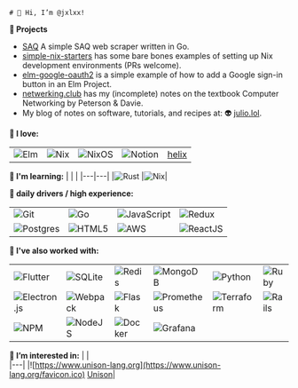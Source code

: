 ```
# 👋 Hi, I’m @jxlxx!
```
**🧪 Projects**
- [SAQ](https://github.com/jxlxx/SAQ) A simple SAQ web scraper written in Go.
- [simple-nix-starters](https://github.com/jxlxx/simple-nix-starters) has some bare bones examples of setting up Nix development environments (PRs welcome).
- [elm-google-oauth2](https://github.com/jxlxx/elm-google-oauth2) is a simple example of how to add a Google sign-in button in an Elm Project.
- [netwerking.club](https://jxlxx.github.io/netwerking.club/) has my (incomplete) notes on the textbook Computer Networking by Peterson & Davie.
- My blog of notes on software, tutorials, and recipes at: 👽 [julio.lol](https://julio.lol/).

**💞️ I love:**  

|   |   |   |   |   |
|---|---|---|---|---|
| ![Elm](https://img.shields.io/badge/Elm-60B5CC?style=for-the-badge&logo=elm&logoColor=white) | ![Nix](https://img.shields.io/badge/NIX-5277C3.svg?style=for-the-badge&logo=NixOS&logoColor=white) | ![NixOS](https://img.shields.io/badge/NIXOS-5277C3.svg?style=for-the-badge&logo=NixOS&logoColor=white) | ![Notion](https://img.shields.io/badge/Notion-%23000000.svg?style=for-the-badge&logo=notion&logoColor=white) |[helix](https://helix-editor.com/)|
 
 
**🌱 I'm learning:**
|   |   |
|---|---|
|![Rust](https://img.shields.io/badge/rust-%23000000.svg?style=for-the-badge&logo=rust&logoColor=white) |![Nix](https://img.shields.io/badge/NIX-5277C3.svg?style=for-the-badge&logo=NixOS&logoColor=white)|

**🫡 daily drivers / high experience:**

|   |   |   |   |   
|---|---|---|---|
| ![Git](https://img.shields.io/badge/git-%23F05033.svg?style=for-the-badge&logo=git&logoColor=white) | ![Go](https://img.shields.io/badge/go-%2300ADD8.svg?style=for-the-badge&logo=go&logoColor=white) | ![JavaScript](https://img.shields.io/badge/javascript-%23323330.svg?style=for-the-badge&logo=javascript&logoColor=%23F7DF1E) | ![Redux](https://img.shields.io/badge/redux-%23593d88.svg?style=for-the-badge&logo=redux&logoColor=white) |
| ![Postgres](https://img.shields.io/badge/postgres-%23316192.svg?style=for-the-badge&logo=postgresql&logoColor=white) | ![HTML5](https://img.shields.io/badge/html5-%23E34F26.svg?style=for-the-badge&logo=html5&logoColor=white) | ![AWS](https://img.shields.io/badge/AWS-%23FF9900.svg?style=for-the-badge&logo=amazon-aws&logoColor=white) | ![ReactJS](https://img.shields.io/badge/-ReactJs-61DAFB?logo=react&logoColor=white&style=for-the-badge)  |

**🤝 I've also worked with:**

|   |   |   |   |   |   |   
|---|---|---|---|---|---|
|![Flutter](https://img.shields.io/badge/Flutter-%2302569B.svg?style=for-the-badge&logo=Flutter&logoColor=white) |![SQLite](https://img.shields.io/badge/sqlite-%2307405e.svg?style=for-the-badge&logo=sqlite&logoColor=white) |![Redis](https://img.shields.io/badge/redis-%23DD0031.svg?style=for-the-badge&logo=redis&logoColor=white) |![MongoDB](https://img.shields.io/badge/MongoDB-%234ea94b.svg?style=for-the-badge&logo=mongodb&logoColor=white) |![Python](https://img.shields.io/badge/python-3670A0?style=for-the-badge&logo=python&logoColor=ffdd54) |![Ruby](https://img.shields.io/badge/ruby-%23CC342D.svg?style=for-the-badge&logo=ruby&logoColor=white) |![TypeScript](https://img.shields.io/badge/typescript-%23007ACC.svg?style=for-the-badge&logo=typescript&logoColor=white)|
|![Electron.js](https://img.shields.io/badge/Electron-191970?style=for-the-badge&logo=Electron&logoColor=white) |![Webpack](https://img.shields.io/badge/webpack-%238DD6F9.svg?style=for-the-badge&logo=webpack&logoColor=black) |![Flask](https://img.shields.io/badge/flask-%23000.svg?style=for-the-badge&logo=flask&logoColor=white) |![Prometheus](https://img.shields.io/badge/Prometheus-E6522C?style=for-the-badge&logo=Prometheus&logoColor=white) |![Terraform](https://img.shields.io/badge/terraform-%235835CC.svg?style=for-the-badge&logo=terraform&logoColor=white) |![Rails](https://img.shields.io/badge/rails-%23CC0000.svg?style=for-the-badge&logo=ruby-on-rails&logoColor=white)|
|![NPM](https://img.shields.io/badge/NPM-%23CB3837.svg?style=for-the-badge&logo=npm&logoColor=white) |![NodeJS](https://img.shields.io/badge/node.js-6DA55F?style=for-the-badge&logo=node.js&logoColor=white) |![Docker](https://img.shields.io/badge/docker-%230db7ed.svg?style=for-the-badge&logo=docker&logoColor=white) |![Grafana](https://img.shields.io/badge/grafana-%23F46800.svg?style=for-the-badge&logo=grafana&logoColor=white) | |

**👀 I’m interested in:** 
|   |   
|---|
|![https://www.unison-lang.org](https://www.unison-lang.org/favicon.ico) [Unison](https://www.unison-lang.org)|



